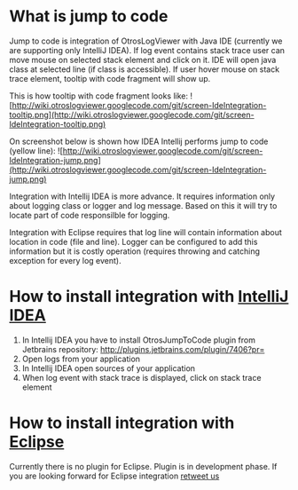 # What is jump to code #

Jump to code is integration of OtrosLogViewer with Java IDE (currently we are supporting only IntelliJ IDEA). If log event contains stack trace user can move mouse on selected stack element and click on it. IDE will open java class at selected line (if class is accessible). If user hover mouse on stack trace element, tooltip with code fragment will show up.


This is how tooltip with code fragment looks like:
![http://wiki.otroslogviewer.googlecode.com/git/screen-IdeIntegration-tooltip.png](http://wiki.otroslogviewer.googlecode.com/git/screen-IdeIntegration-tooltip.png)

On screenshot below is shown how IDEA Intellij performs jump to code (yellow line):
![http://wiki.otroslogviewer.googlecode.com/git/screen-IdeIntegration-jump.png](http://wiki.otroslogviewer.googlecode.com/git/screen-IdeIntegration-jump.png)

Integration with Intellij IDEA is more advance. It requires information only about logging class or logger and log message. Based on this it will try to locate part of code responsilble for logging.

Integration with Eclipse requires that log line will contain information about location in code (file and line). Logger can be configured to add this information but it is costly operation (requires throwing and catching exception for every log event).

# How to install integration with [IntelliJ IDEA](http://www.jetbrains.com/idea/) #
  1. In Intellij IDEA you have to install OtrosJumpToCode plugin from Jetbrains repository: http://plugins.jetbrains.com/plugin/7406?pr=
  1. Open logs from your application
  1. In Intellij IDEA open sources of your application
  1. When log event with stack trace is displayed, click on stack trace element

# How to install integration with [Eclipse](https://www.eclipse.org/) #
Currently there is no plugin for Eclipse. Plugin is in development phase. If you are looking forward for Eclipse integration [retweet us](https://twitter.com/OtrosSystems/status/463966056235536384)

